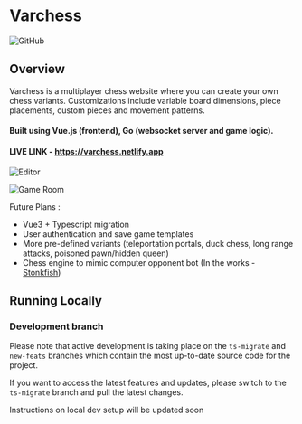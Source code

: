 # Varchess
![GitHub](https://img.shields.io/github/license/vishnkr/varchess)
## Overview
Varchess is a multiplayer chess website where you can create your own chess variants. Customizations include variable board dimensions, piece placements, custom pieces and movement patterns.

#### Built using Vue.js (frontend), Go (websocket server and game logic).

#### LIVE LINK - https://varchess.netlify.app


![Editor](https://i.imgur.com/aWI8KoW.png)


![Game Room](https://i.imgur.com/eoTxp7S.png)

Future Plans : 
- Vue3 + Typescript migration
- User authentication and save game templates
- More pre-defined variants (teleportation portals, duck chess, long range attacks, poisoned pawn/hidden queen)
- Chess engine to mimic computer opponent bot (In the works - [Stonkfish](https://github.com/vishnkr/stonkfish))

## Running Locally

### Development branch
Please note that active development is taking place on the `ts-migrate` and `new-feats` branches which contain the most up-to-date source code for the project. 

If you want to access the latest features and updates, please switch to the `ts-migrate` branch and pull the latest changes. 

Instructions on local dev setup will be updated soon

